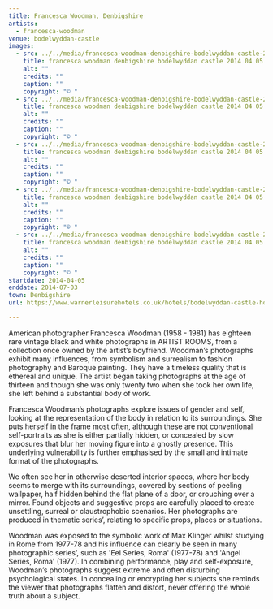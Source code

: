 ```yaml
---
title: Francesca Woodman, Denbigshire
artists:
  - francesca-woodman
venue: bodelwyddan-castle
images:
  - src: ../../media/francesca-woodman-denbigshire-bodelwyddan-castle-2014-04-05-0.webp
    title: francesca woodman denbigshire bodelwyddan castle 2014 04 05 0
    alt: ""
    credits: ""
    caption: ""
    copyright: "© "
  - src: ../../media/francesca-woodman-denbigshire-bodelwyddan-castle-2014-04-05-1.webp
    title: francesca woodman denbigshire bodelwyddan castle 2014 04 05 1
    alt: ""
    credits: ""
    caption: ""
    copyright: "© "
  - src: ../../media/francesca-woodman-denbigshire-bodelwyddan-castle-2014-04-05-2.webp
    title: francesca woodman denbigshire bodelwyddan castle 2014 04 05 2
    alt: ""
    credits: ""
    caption: ""
    copyright: "© "
  - src: ../../media/francesca-woodman-denbigshire-bodelwyddan-castle-2014-04-05-3.webp
    title: francesca woodman denbigshire bodelwyddan castle 2014 04 05 3
    alt: ""
    credits: ""
    caption: ""
    copyright: "© "
  - src: ../../media/francesca-woodman-denbigshire-bodelwyddan-castle-2014-04-05-4.webp
    title: francesca woodman denbigshire bodelwyddan castle 2014 04 05 4
    alt: ""
    credits: ""
    caption: ""
    copyright: "© "
startdate: 2014-04-05
enddate: 2014-07-03
town: Denbigshire
url: https://www.warnerleisurehotels.co.uk/hotels/bodelwyddan-castle-hotel

---
```


American photographer Francesca Woodman (1958 - 1981) has eighteen rare vintage black and white photographs in ARTIST ROOMS, from a collection once owned by the artist’s boyfriend. Woodman’s photographs exhibit many influences, from symbolism and surrealism to fashion photography and Baroque painting. They have a timeless quality that is ethereal and unique. The artist began taking photographs at the age of thirteen and though she was only twenty two when she took her own life, she left behind a substantial body of work.

Francesca Woodman’s photographs explore issues of gender and self, looking at the representation of the body in relation to its surroundings. She puts herself in the frame most often, although these are not conventional self-portraits as she is either partially hidden, or concealed by slow exposures that blur her moving figure into a ghostly presence. This underlying vulnerability is further emphasised by the small and intimate format of the photographs.

We often see her in otherwise deserted interior spaces, where her body seems to merge with its surroundings, covered by sections of peeling wallpaper, half hidden behind the flat plane of a door, or crouching over a mirror. Found objects and suggestive props are carefully placed to create unsettling, surreal or claustrophobic scenarios. Her photographs are produced in thematic series’, relating to specific props, places or situations.

Woodman was exposed to the symbolic work of Max Klinger whilst studying in Rome from 1977-78 and his influence can clearly be seen in many photographic series’, such as 'Eel Series, Roma' (1977-78) and 'Angel Series, Roma' (1977). In combining performance, play and self-exposure, Woodman’s photographs suggest extreme and often disturbing psychological states. In concealing or encrypting her subjects she reminds the viewer that photographs flatten and distort, never offering the whole truth about a subject.